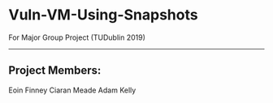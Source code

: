 # Vuln-VM-Using-Snapshots
For Major Group Project (TUDublin 2019)

---

## Project Members:
  Eoin Finney
  Ciaran Meade
  Adam Kelly

